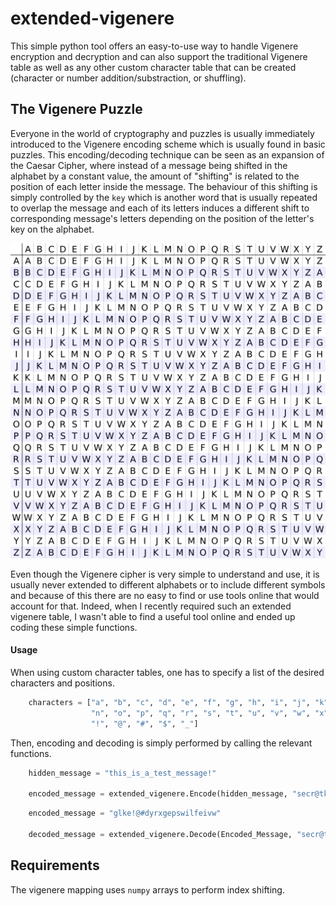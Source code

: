 # extended-vigenere

This simple python tool offers an easy-to-use way to handle Vigenere encryption and decryption and can also support the traditional Vigenere table as well as any other custom character table that can be created (character or number addition/substraction, or shuffling).

## The Vigenere Puzzle

Everyone in the world of cryptography and puzzles is usually immediately introduced to the Vigenere encoding scheme which is usually
found in basic puzzles. This encoding/decoding technique can be seen as an expansion of the Caesar Cipher, where instead of a message
being shifted in the alphabet by a constant value, the amount of "shifting" is related to the position of each letter inside the message.
The behaviour of this shifting is simply controlled by the `key` which is another word that is usually repeated to overlap the message
and each of its letters induces a different shift to corresponding message's letters depending on the position of the letter's key on the
alphabet.

 ![The default Vigenere cipher table](figures/Default_table.png)

Even though the Vigenere cipher is very simple to understand and use, it is usually never extended to different alphabets or to include different
symbols and because of this there are no easy to find or use tools online that would account for that. Indeed, when I recently required such an
extended vigenere table, I wasn't able to find a useful tool online and ended up coding these simple functions.

#### Usage

When using custom character tables, one has to specify a list of the desired characters and positions.
```python
    characters = ["a", "b", "c", "d", "e", "f", "g", "h", "i", "j", "k", "l", "m",
                  "n", "o", "p", "q", "r", "s", "t", "u", "v", "w", "x", "y", "z",
                  "!", "@", "#", "$", "_"]
```
Then, encoding and decoding is simply performed by calling the relevant functions.
```python
    hidden_message = "this_is_a_test_message!"

    encoded_message = extended_vigenere.Encode(hidden_message, "secr@tkey", characters)
```

```python
    encoded_message = "glke!@#dyrxgepswilfeivw"

    decoded_message = extended_vigenere.Decode(Encoded_Message, "secr@tkey", characters)
```

## Requirements

The vigenere mapping uses `numpy` arrays to perform index shifting.